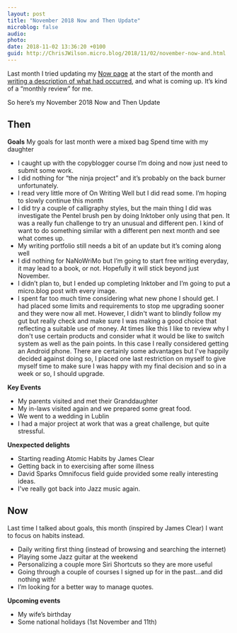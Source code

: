 ```yaml
---
layout: post
title: "November 2018 Now and Then Update"
microblog: false
audio: 
photo: 
date: 2018-11-02 13:36:20 +0100
guid: http://ChrisJWilson.micro.blog/2018/11/02/november-now-and.html
---
```

Last month I tried updating my [Now page](http://chrisjwilson.me/now/) at the start of the month and [writing a description of what had occurred](http://chrisjwilson.me/2018/10/01/now-and-then.html), and what is coming up. It’s kind of a “monthly review” for me. 

So here’s my November 2018 Now and Then Update 

## Then 

**Goals**
My goals for last month were a mixed bag
 Spend time with my daughter
- I caught up with the copyblogger course I’m doing and now just need to submit some work. 
- I did nothing for “the ninja project” and it’s probably on the back burner unfortunately.
- I read very little more of On Writing Well but I did read some. I’m hoping to slowly continue this month
- I did try a couple of calligraphy styles, but the main thing I did was investigate the Pentel brush pen by doing Inktober only using that pen. It was a really fun challenge to try an unusual and different pen. I kind of want to do something similar with a different pen next month and see what comes up. 
- My writing portfolio still needs a bit of an update but it’s coming along well
- I did nothing for NaNoWriMo but I’m going to start free writing everyday, it may lead to a book, or not. Hopefully it will stick beyond just November. 
- I didn’t plan to, but I ended up completing Inktober and I’m going to put a micro.blog post with every image.
- I spent far too much time considering what new phone I should get. I had placed some limits and requirements to stop me upgrading sooner and they were now all met. However, I didn't want to blindly follow my gut but really check and make sure I was making a good choice that reflecting a suitable use of money. At times like this I like to review why I don't use certain products and consider what it would be like to switch system as well as the pain points. In this case I really considered getting an Android phone. There are certainly some advantages but I've happily decided against doing so, I placed one last restriction on myself to give myself time to make sure I was happy with my final decision and so in a week or so, I should upgrade. 

**Key Events**
- My parents visited and met their Granddaughter
- My in-laws visited again and we prepared some great food. 
- We went to a wedding in Lublin 
- I had a major project at work that was a great challenge, but quite stressful. 

**Unexpected delights**
- Starting reading Atomic Habits by James Clear
- Getting back in to exercising after some illness
- David Sparks Omnifocus field guide provided some really interesting ideas. 
- I've really got back into Jazz music again.

## Now
Last time I talked about goals, this month (inspired by James Clear) I want to focus on habits instead. 
- Daily writing first thing (instead of browsing and searching the internet) 
- Playing some Jazz guitar at the weekend
- Personalizing a couple more Siri Shortcuts so they are more useful
- Going through a couple of courses I signed up for in the past...and did nothing with!
- I’m looking for a better way to manage quotes.

**Upcoming events**
- My wife’s birthday
- Some national holidays (1st November and 11th) 
